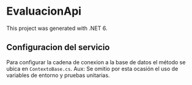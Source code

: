 # EvaluacionApi

This project was generated with .NET 6.

## Configuracion del servicio

Para configurar la cadena de conexion a la base de datos el método se ubica en `ContextoBase.cs`.
Aux: Se omitio por esta ocasión el uso de variables de entorno y pruebas unitarias.
